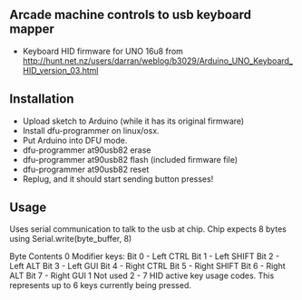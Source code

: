 Arcade machine controls to usb keyboard mapper
----------------------------------------------

* Keyboard HID firmware for UNO 16u8 from http://hunt.net.nz/users/darran/weblog/b3029/Arduino_UNO_Keyboard_HID_version_03.html

Installation
------------

* Upload sketch to Arduino (while it has its original firmware)
* Install dfu-programmer on linux/osx.
* Put Arduino into DFU mode.
* dfu-programmer at90usb82 erase
* dfu-programmer at90usb82 flash (included firmware file)
* dfu-programmer at90usb82 reset
* Replug, and it should start sending button presses!

Usage
-----

Uses serial communication to talk to the usb at chip. Chip expects 8 bytes using Serial.write(byte_buffer, 8)

Byte Contents
0 Modifier keys:
  Bit 0 - Left CTRL
  Bit 1 - Left SHIFT
  Bit 2 - Left ALT
  Bit 3 - Left GUI
  Bit 4 - Right CTRL
  Bit 5 - Right SHIFT
  Bit 6 - Right ALT
  Bit 7 - Right GUI
1 Not used
2 - 7 HID active key usage codes. This represents up to 6 keys currently being pressed.



